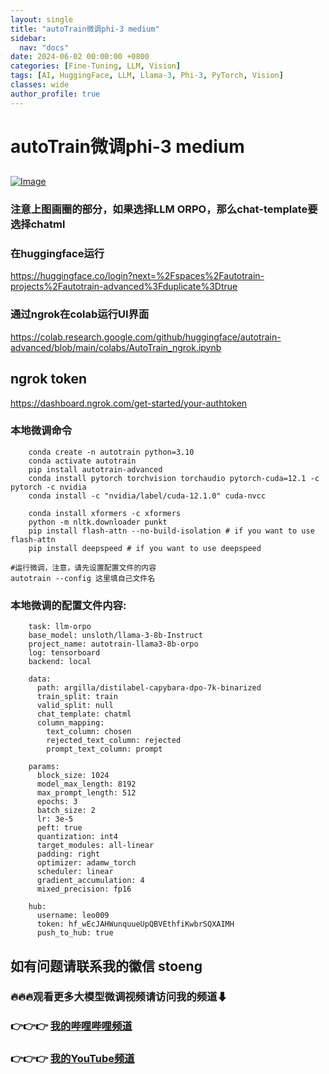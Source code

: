 ```yaml
---
layout: single
title: "autoTrain微调phi-3 medium"
sidebar:
  nav: "docs"
date: 2024-06-02 00:00:00 +0800
categories: [Fine-Tuning, LLM, Vision]
tags: [AI, HuggingFace, LLM, Llama-3, Phi-3, PyTorch, Vision]
classes: wide
author_profile: true
---
```



#  autoTrain微调phi-3 medium 

## 

[ ![Image](https://github.com/win4r/win4r.github.io/assets/42172631/958e2bfd-aa36-4d7c-9ad6-950dc33fbc6c) ](<https://github.com/win4r/win4r.github.io/assets/42172631/958e2bfd-aa36-4d7c-9ad6-950dc33fbc6c>)

###  注意上图画圈的部分，如果选择LLM ORPO，那么chat-template要选择chatml 

###  在huggingface运行 

[ https://huggingface.co/login?next=%2Fspaces%2Fautotrain-projects%2Fautotrain-advanced%3Fduplicate%3Dtrue ](<https://huggingface.co/login?next=%2Fspaces%2Fautotrain-projects%2Fautotrain-advanced%3Fduplicate%3Dtrue>)

###  通过ngrok在colab运行UI界面 

[ https://colab.research.google.com/github/huggingface/autotrain-advanced/blob/main/colabs/AutoTrain_ngrok.ipynb ](<https://colab.research.google.com/github/huggingface/autotrain-advanced/blob/main/colabs/AutoTrain_ngrok.ipynb>)

##  ngrok token 

[ https://dashboard.ngrok.com/get-started/your-authtoken ](<https://dashboard.ngrok.com/get-started/your-authtoken>)

###  本地微调命令 
    
    
```
    conda create -n autotrain python=3.10
    conda activate autotrain
    pip install autotrain-advanced
    conda install pytorch torchvision torchaudio pytorch-cuda=12.1 -c pytorch -c nvidia
    conda install -c "nvidia/label/cuda-12.1.0" cuda-nvcc
```
    
```
    conda install xformers -c xformers
    python -m nltk.downloader punkt
    pip install flash-attn --no-build-isolation # if you want to use flash-attn
    pip install deepspeed # if you want to use deepspeed
```
    
    
    #运行微调，注意，请先设置配置文件的内容
    autotrain --config 这里填自己文件名

###  本地微调的配置文件内容: 
    
    
```
    task: llm-orpo
    base_model: unsloth/llama-3-8b-Instruct
    project_name: autotrain-llama3-8b-orpo
    log: tensorboard
    backend: local
```
    
```
    data:
      path: argilla/distilabel-capybara-dpo-7k-binarized
      train_split: train
      valid_split: null
      chat_template: chatml
      column_mapping:
        text_column: chosen
        rejected_text_column: rejected
        prompt_text_column: prompt
```
    
```
    params:
      block_size: 1024
      model_max_length: 8192
      max_prompt_length: 512
      epochs: 3
      batch_size: 2
      lr: 3e-5
      peft: true
      quantization: int4
      target_modules: all-linear
      padding: right
      optimizer: adamw_torch
      scheduler: linear
      gradient_accumulation: 4
      mixed_precision: fp16
```
    
```
    hub:
      username: leo009
      token: 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
      push_to_hub: true
```

##  如有问题请联系我的徽信 stoeng 

###  🔥🔥🔥观看更多大模型微调视频请访问我的频道⬇ 

###  👉👉👉 [ 我的哔哩哔哩频道 ](<https://space.bilibili.com/3493277319825652>)

###  👉👉👉 [ 我的YouTube频道 ](<https://www.youtube.com/@AIsuperdomain>)
